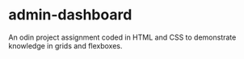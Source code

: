 # admin-dashboard
An odin project assignment coded in HTML and CSS to demonstrate knowledge in grids and flexboxes.
